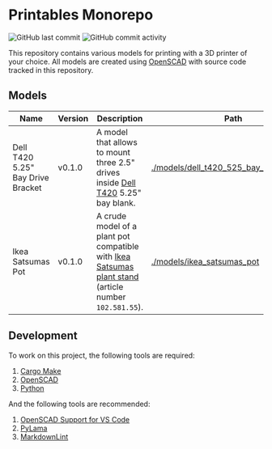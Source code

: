 Printables Monorepo
===================

![GitHub last commit](https://img.shields.io/github/last-commit/ddnomad/printables)
![GitHub commit activity](https://img.shields.io/github/commit-activity/w/ddnomad/printables)

This repository contains various models for printing with a 3D printer of your choice. All models are created using [OpenSCAD](https://openscad.org) with source code tracked in this repository.

Models
------

| Name | Version | Description | Path |
| ---- | ------- | ----------- | ---- |
| Dell T420 5.25" Bay Drive Bracket | v0.1.0 | A model that allows to mount three 2.5" drives inside [Dell T420](https://www.dell.com/support/home/en-ae/product-support/product/poweredge-t420) 5.25" bay blank. | [./models/dell_t420_525_bay_drive_bracket](./models/dell_t420_525_bay_drive_bracket) |
| Ikea Satsumas Pot | v0.1.0 | A crude model of a plant pot compatible with [Ikea Satsumas plant stand](https://www.ikea.com/gb/en/p/satsumas-plant-stand-with-5-plant-pots-bamboo-white-10258155/)  (article number `102.581.55`). | [./models/ikea_satsumas_pot](./models/ikea_satsumas_pot) |

Development
-----------

To work on this project, the following tools are required:

1. [Cargo Make](https://sagiegurari.github.io/cargo-make/)
2. [OpenSCAD](https://openscad.org)
3. [Python](https://www.python.org)

And the following tools are recommended:

1. [OpenSCAD Support for VS Code](https://github.com/Leathong/openscad-support-vscode)
2. [PyLama](https://github.com/klen/pylama)
3. [MarkdownLint](https://github.com/DavidAnson/markdownlint)
